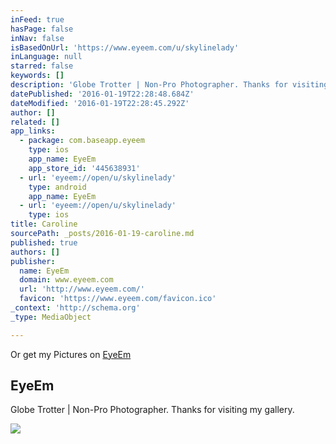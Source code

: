 ```yaml
---
inFeed: true
hasPage: false
inNav: false
isBasedOnUrl: 'https://www.eyeem.com/u/skylinelady'
inLanguage: null
starred: false
keywords: []
description: 'Globe Trotter | Non-Pro Photographer. Thanks for visiting my gallery.'
datePublished: '2016-01-19T22:28:48.684Z'
dateModified: '2016-01-19T22:28:45.292Z'
author: []
related: []
app_links:
  - package: com.baseapp.eyeem
    type: ios
    app_name: EyeEm
    app_store_id: '445638931'
  - url: 'eyeem://open/u/skylinelady'
    type: android
    app_name: EyeEm
  - url: 'eyeem://open/u/skylinelady'
    type: ios
title: Caroline
sourcePath: _posts/2016-01-19-caroline.md
published: true
authors: []
publisher:
  name: EyeEm
  domain: www.eyeem.com
  url: 'http://www.eyeem.com/'
  favicon: 'https://www.eyeem.com/favicon.ico'
_context: 'http://schema.org'
_type: MediaObject

---
```

Or get my Pictures on [EyeEm][0]

<article style=""><h1>EyeEm</h1><p>Globe Trotter | Non-Pro Photographer. Thanks for visiting my gallery.</p><img src="https://s3-us-west-2.amazonaws.com/the-grid-img/p/8fddc0ba0d115399621da32f7a5db516ac4c7d67.jpg" /></article>



[0]: https://www.eyeem.com/u/skylinelady